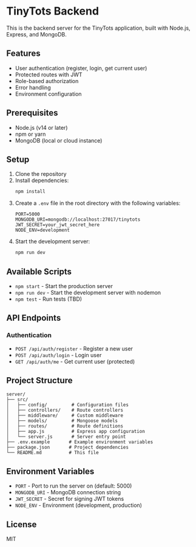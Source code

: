 # TinyTots Backend

This is the backend server for the TinyTots application, built with Node.js, Express, and MongoDB.

## Features

- User authentication (register, login, get current user)
- Protected routes with JWT
- Role-based authorization
- Error handling
- Environment configuration

## Prerequisites

- Node.js (v14 or later)
- npm or yarn
- MongoDB (local or cloud instance)

## Setup

1. Clone the repository
2. Install dependencies:
   ```bash
   npm install
   ```
3. Create a `.env` file in the root directory with the following variables:
   ```
   PORT=5000
   MONGODB_URI=mongodb://localhost:27017/tinytots
   JWT_SECRET=your_jwt_secret_here
   NODE_ENV=development
   ```
4. Start the development server:
   ```bash
   npm run dev
   ```

## Available Scripts

- `npm start` - Start the production server
- `npm run dev` - Start the development server with nodemon
- `npm test` - Run tests (TBD)

## API Endpoints

### Authentication
- `POST /api/auth/register` - Register a new user
- `POST /api/auth/login` - Login user
- `GET /api/auth/me` - Get current user (protected)

## Project Structure

```
server/
├── src/
│   ├── config/         # Configuration files
│   ├── controllers/    # Route controllers
│   ├── middleware/     # Custom middleware
│   ├── models/         # Mongoose models
│   ├── routes/         # Route definitions
│   ├── app.js          # Express app configuration
│   └── server.js       # Server entry point
├── .env.example       # Example environment variables
├── package.json       # Project dependencies
└── README.md          # This file
```

## Environment Variables

- `PORT` - Port to run the server on (default: 5000)
- `MONGODB_URI` - MongoDB connection string
- `JWT_SECRET` - Secret for signing JWT tokens
- `NODE_ENV` - Environment (development, production)

## License

MIT

